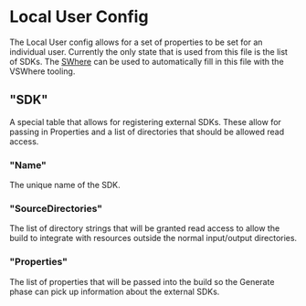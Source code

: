 # Local User Config

The Local User config allows for a set of properties to be set for an individual user. Currently the only state that is used from this file is the list of SDKs. The [SWhere](../Tools/SWhere.md) can be used to automatically fill in this file with the VSWhere tooling.

## "SDK"
A special table that allows for registering external SDKs. These allow for passing in Properties and a list of directories that should be allowed read access.

### "Name"
The unique name of the SDK.

### "SourceDirectories"
The list of directory strings that will be granted read access to allow the build to integrate with resources outside the normal input/output directories.

### "Properties"
The list of properties that will be passed into the build so the Generate phase can pick up information about the external SDKs.